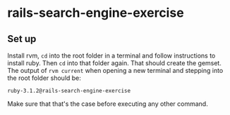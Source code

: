 # rails-search-engine-exercise

## Set up

Install rvm, `cd` into the root folder in a terminal and follow instructions to install ruby. Then `cd` into that folder again. That should create the gemset. The output of `rvm current` when opening a new terminal and stepping into the root folder should be:

`ruby-3.1.2@rails-search-engine-exercise`

Make sure that that's the case before executing any other command.

